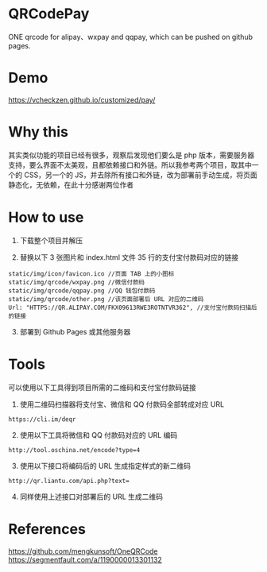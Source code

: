 # QRCodePay
ONE qrcode for alipay、wxpay and qqpay, which can be pushed on github pages.

# Demo
https://vcheckzen.github.io/customized/pay/

# Why this
其实类似功能的项目已经有很多，观察后发现他们要么是 php 版本，需要服务器支持，要么界面不太美观，且都依赖接口和外链。所以我参考两个项目，取其中一个的 CSS，另一个的 JS，并去除所有接口和外链，改为部署前手动生成，将页面静态化，无依赖，在此十分感谢两位作者

# How to use
1. 下载整个项目并解压

2. 替换以下 3 张图片和 index.html 文件 35 行的支付宝付款码对应的链接

```
static/img/icon/favicon.ico //页面 TAB 上的小图标
static/img/qrcode/wxpay.png //微信付款码
static/img/qrcode/qqpay.png //QQ 钱包付款码
static/img/qrcode/other.png //该页面部署后 URL 对应的二维码
Url: "HTTPS://QR.ALIPAY.COM/FKX09613RWE3ROTNTVR362", //支付宝付款码扫描后的链接
```

3. 部署到 Github Pages 或其他服务器

# Tools
可以使用以下工具得到项目所需的二维码和支付宝付款码链接

1. 使用二维码扫描器将支付宝、微信和 QQ 付款码全部转成对应 URL

```
https://cli.im/deqr
```

2. 使用以下工具将微信和 QQ 付款码对应的 URL 编码

```
http://tool.oschina.net/encode?type=4
```

3. 使用以下接口将编码后的 URL 生成指定样式的新二维码

```
http://qr.liantu.com/api.php?text=
```
4. 同样使用上述接口对部署后的 URL 生成二维码

# References
https://github.com/mengkunsoft/OneQRCode
<br>
https://segmentfault.com/a/1190000013301132

